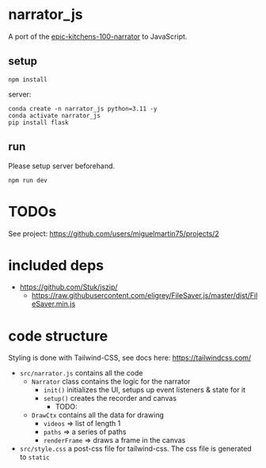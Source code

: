 # narrator_js

A port of the
[epic-kitchens-100-narrator](https://github.com/epic-kitchens/epic-kitchens-100-narrator)
to JavaScript.

## setup

```
npm install
```

server:

```
conda create -n narrator_js python=3.11 -y
conda activate narrator_js
pip install flask
```

## run

Please setup server beforehand.

```
npm run dev
```

# TODOs

See project: https://github.com/users/miguelmartin75/projects/2

# included deps

- https://github.com/Stuk/jszip/
    - https://raw.githubusercontent.com/eligrey/FileSaver.js/master/dist/FileSaver.min.js

# code structure

Styling is done with Tailwind-CSS, see docs here: https://tailwindcss.com/

- `src/narrator.js` contains all the code 
    - `Narrator` class contains the logic for the narrator
        - `init()` initializes the UI, setups up event listeners & state for it
        - `setup()` creates the recorder and canvas
            - TODO: 
    - `DrawCtx` contains all the data for drawing
        - `videos` => list of length 1
        - `paths` => a series of paths
        - `renderFrame` => draws a frame in the canvas
- `src/style.css` a post-css file for tailwind-css. The css file is generated to
  `static`

